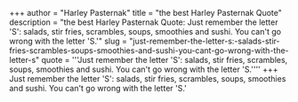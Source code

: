 +++
author = "Harley Pasternak"
title = "the best Harley Pasternak Quote"
description = "the best Harley Pasternak Quote: Just remember the letter 'S': salads, stir fries, scrambles, soups, smoothies and sushi. You can't go wrong with the letter 'S.'"
slug = "just-remember-the-letter-s:-salads-stir-fries-scrambles-soups-smoothies-and-sushi-you-cant-go-wrong-with-the-letter-s"
quote = '''Just remember the letter 'S': salads, stir fries, scrambles, soups, smoothies and sushi. You can't go wrong with the letter 'S.''''
+++
Just remember the letter 'S': salads, stir fries, scrambles, soups, smoothies and sushi. You can't go wrong with the letter 'S.'
